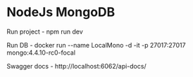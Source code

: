 # NodeJs MongoDB

Run project - npm run dev

Run DB -  docker run --name LocalMono -d -it -p 27017:27017 mongo:4.4.10-rc0-focal

Swagger docs - http://localhost:6062/api-docs/
